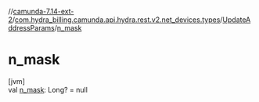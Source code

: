 //[camunda-7.14-ext-2](../../../index.md)/[com.hydra_billing.camunda.api.hydra.rest.v2.net_devices.types](../index.md)/[UpdateAddressParams](index.md)/[n_mask](n_mask.md)

# n_mask

[jvm]\
val [n_mask](n_mask.md): Long? = null

